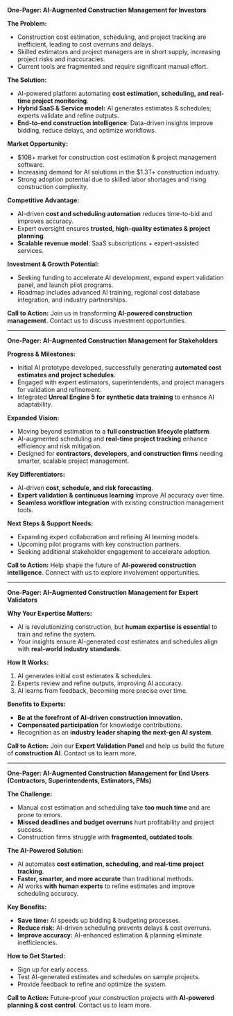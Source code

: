 ﻿**One-Pager: AI-Augmented Construction Management for Investors****The Problem:**- Construction cost estimation, scheduling, and project tracking are inefficient, leading to cost overruns and delays.- Skilled estimators and project managers are in short supply, increasing project risks and inaccuracies.- Current tools are fragmented and require significant manual effort.**The Solution:**- AI-powered platform automating **cost estimation, scheduling, and real-time project monitoring**.- **Hybrid SaaS & Service model:** AI generates estimates & schedules; experts validate and refine outputs.- **End-to-end construction intelligence**: Data-driven insights improve bidding, reduce delays, and optimize workflows.**Market Opportunity:**- $10B+ market for construction cost estimation & project management software.- Increasing demand for AI solutions in the $1.3T+ construction industry.- Strong adoption potential due to skilled labor shortages and rising construction complexity.**Competitive Advantage:**- AI-driven **cost and scheduling automation** reduces time-to-bid and improves accuracy.- Expert oversight ensures **trusted, high-quality estimates & project planning**.- **Scalable revenue model**: SaaS subscriptions + expert-assisted services.**Investment & Growth Potential:**- Seeking funding to accelerate AI development, expand expert validation panel, and launch pilot programs.- Roadmap includes advanced AI training, regional cost database integration, and industry partnerships.**Call to Action:**Join us in transforming **AI-powered construction management**. Contact us to discuss investment opportunities.---**One-Pager: AI-Augmented Construction Management for Stakeholders****Progress & Milestones:**- Initial AI prototype developed, successfully generating **automated cost estimates and project schedules**.- Engaged with expert estimators, superintendents, and project managers for validation and refinement.- Integrated **Unreal Engine 5 for synthetic data training** to enhance AI adaptability.**Expanded Vision:**- Moving beyond estimation to a **full construction lifecycle platform**.- AI-augmented scheduling and **real-time project tracking** enhance efficiency and risk mitigation.- Designed for **contractors, developers, and construction firms** needing smarter, scalable project management.**Key Differentiators:**- AI-driven **cost, schedule, and risk forecasting**.- **Expert validation & continuous learning** improve AI accuracy over time.- **Seamless workflow integration** with existing construction management tools.**Next Steps & Support Needs:**- Expanding expert collaboration and refining AI learning models.- Upcoming pilot programs with key construction partners.- Seeking additional stakeholder engagement to accelerate adoption.**Call to Action:**Help shape the future of **AI-powered construction intelligence**. Connect with us to explore involvement opportunities.---**One-Pager: AI-Augmented Construction Management for Expert Validators****Why Your Expertise Matters:**- AI is revolutionizing construction, but **human expertise is essential** to train and refine the system.- Your insights ensure AI-generated cost estimates and schedules align with **real-world industry standards**.**How It Works:**1. AI generates initial cost estimates & schedules.2. Experts review and refine outputs, improving AI accuracy.3. AI learns from feedback, becoming more precise over time.**Benefits to Experts:**- **Be at the forefront of AI-driven construction innovation.**- **Compensated participation** for knowledge contributions.- Recognition as an **industry leader shaping the next-gen AI system**.**Call to Action:**Join our **Expert Validation Panel** and help us build the future of **construction AI**. Contact us to learn more.---**One-Pager: AI-Augmented Construction Management for End Users (Contractors, Superintendents, Estimators, PMs)****The Challenge:**- Manual cost estimation and scheduling take **too much time** and are prone to errors.- **Missed deadlines and budget overruns** hurt profitability and project success.- Construction firms struggle with **fragmented, outdated tools**.**The AI-Powered Solution:**- AI automates **cost estimation, scheduling, and real-time project tracking**.- **Faster, smarter, and more accurate** than traditional methods.- AI works **with human experts** to refine estimates and improve scheduling accuracy.**Key Benefits:**- **Save time:** AI speeds up bidding & budgeting processes.- **Reduce risk:** AI-driven scheduling prevents delays & cost overruns.- **Improve accuracy:** AI-enhanced estimation & planning eliminate inefficiencies.**How to Get Started:**- Sign up for early access.- Test AI-generated estimates and schedules on sample projects.- Provide feedback to refine and optimize the system.**Call to Action:**Future-proof your construction projects with **AI-powered planning & cost control**. Contact us to learn more.